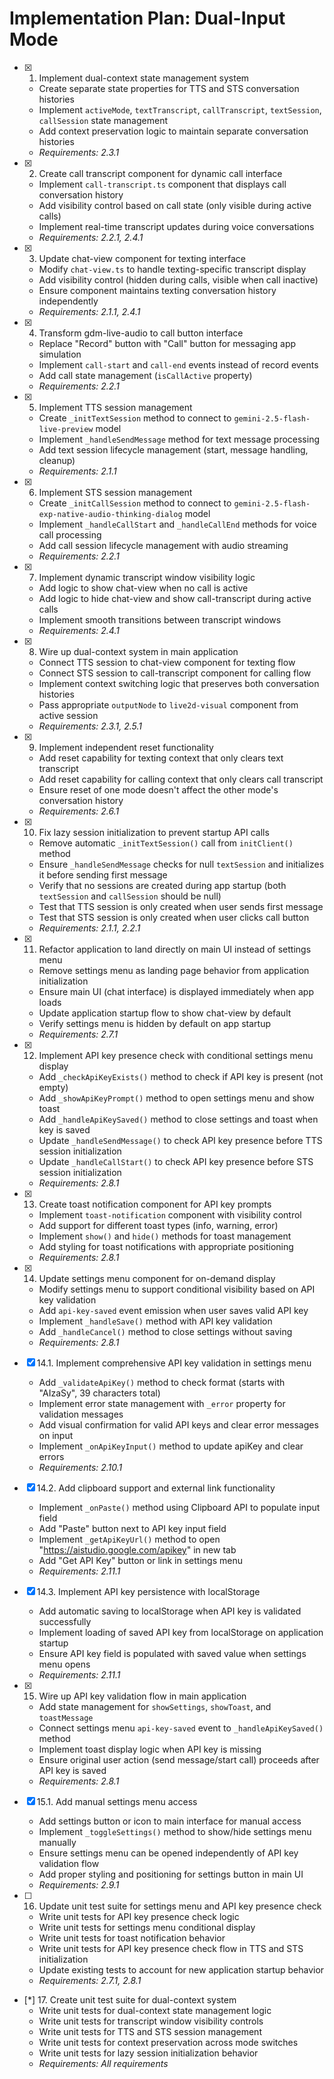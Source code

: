 # Implementation Plan: Dual-Input Mode

- [x] 1. Implement dual-context state management system
  - Create separate state properties for TTS and STS conversation histories
  - Implement `activeMode`, `textTranscript`, `callTranscript`, `textSession`, `callSession` state management
  - Add context preservation logic to maintain separate conversation histories
  - _Requirements: 2.3.1_

- [x] 2. Create call transcript component for dynamic call interface
  - Implement `call-transcript.ts` component that displays call conversation history
  - Add visibility control based on call state (only visible during active calls)
  - Implement real-time transcript updates during voice conversations
  - _Requirements: 2.2.1, 2.4.1_

- [x] 3. Update chat-view component for texting interface
  - Modify `chat-view.ts` to handle texting-specific transcript display
  - Add visibility control (hidden during calls, visible when call inactive)
  - Ensure component maintains texting conversation history independently
  - _Requirements: 2.1.1, 2.4.1_

- [x] 4. Transform gdm-live-audio to call button interface
  - Replace "Record" button with "Call" button for messaging app simulation
  - Implement `call-start` and `call-end` events instead of record events
  - Add call state management (`isCallActive` property)
  - _Requirements: 2.2.1_

- [x] 5. Implement TTS session management
  - Create `_initTextSession` method to connect to `gemini-2.5-flash-live-preview` model
  - Implement `_handleSendMessage` method for text message processing
  - Add text session lifecycle management (start, message handling, cleanup)
  - _Requirements: 2.1.1_

- [x] 6. Implement STS session management
  - Create `_initCallSession` method to connect to `gemini-2.5-flash-exp-native-audio-thinking-dialog` model
  - Implement `_handleCallStart` and `_handleCallEnd` methods for voice call processing
  - Add call session lifecycle management with audio streaming
  - _Requirements: 2.2.1_

- [x] 7. Implement dynamic transcript window visibility logic
  - Add logic to show chat-view when no call is active
  - Add logic to hide chat-view and show call-transcript during active calls
  - Implement smooth transitions between transcript windows
  - _Requirements: 2.4.1_

- [x] 8. Wire up dual-context system in main application
  - Connect TTS session to chat-view component for texting flow
  - Connect STS session to call-transcript component for calling flow
  - Implement context switching logic that preserves both conversation histories
  - Pass appropriate `outputNode` to `live2d-visual` component from active session
  - _Requirements: 2.3.1, 2.5.1_

- [x] 9. Implement independent reset functionality
  - Add reset capability for texting context that only clears text transcript
  - Add reset capability for calling context that only clears call transcript
  - Ensure reset of one mode doesn't affect the other mode's conversation history
  - _Requirements: 2.6.1_

- [x] 10. Fix lazy session initialization to prevent startup API calls
  - Remove automatic `_initTextSession()` call from `initClient()` method
  - Ensure `_handleSendMessage` checks for null `textSession` and initializes it before sending first message
  - Verify that no sessions are created during app startup (both `textSession` and `callSession` should be null)
  - Test that TTS session is only created when user sends first message
  - Test that STS session is only created when user clicks call button
  - _Requirements: 2.1.1, 2.2.1_

- [x] 11. Refactor application to land directly on main UI instead of settings menu
  - Remove settings menu as landing page behavior from application initialization
  - Ensure main UI (chat interface) is displayed immediately when app loads
  - Update application startup flow to show chat-view by default
  - Verify settings menu is hidden by default on app startup
  - _Requirements: 2.7.1_

- [x] 12. Implement API key presence check with conditional settings menu display
  - Add `_checkApiKeyExists()` method to check if API key is present (not empty)
  - Add `_showApiKeyPrompt()` method to open settings menu and show toast
  - Add `_handleApiKeySaved()` method to close settings and toast when key is saved
  - Update `_handleSendMessage()` to check API key presence before TTS session initialization
  - Update `_handleCallStart()` to check API key presence before STS session initialization
  - _Requirements: 2.8.1_

- [x] 13. Create toast notification component for API key prompts
  - Implement `toast-notification` component with visibility control
  - Add support for different toast types (info, warning, error)
  - Implement `show()` and `hide()` methods for toast management
  - Add styling for toast notifications with appropriate positioning
  - _Requirements: 2.8.1_

- [x] 14. Update settings menu component for on-demand display
  - Modify settings menu to support conditional visibility based on API key validation
  - Add `api-key-saved` event emission when user saves valid API key
  - Implement `_handleSave()` method with API key validation
  - Add `_handleCancel()` method to close settings without saving
  - _Requirements: 2.8.1_

- [x] 14.1. Implement comprehensive API key validation in settings menu
  - Add `_validateApiKey()` method to check format (starts with "AIzaSy", 39 characters total)
  - Implement error state management with `_error` property for validation messages
  - Add visual confirmation for valid API keys and clear error messages on input
  - Implement `_onApiKeyInput()` method to update apiKey and clear errors
  - _Requirements: 2.10.1_

- [x] 14.2. Add clipboard support and external link functionality
  - Implement `_onPaste()` method using Clipboard API to populate input field
  - Add "Paste" button next to API key input field
  - Implement `_getApiKeyUrl()` method to open "https://aistudio.google.com/apikey" in new tab
  - Add "Get API Key" button or link in settings menu
  - _Requirements: 2.11.1_

- [x] 14.3. Implement API key persistence with localStorage
  - Add automatic saving to localStorage when API key is validated successfully
  - Implement loading of saved API key from localStorage on application startup
  - Ensure API key field is populated with saved value when settings menu opens
  - _Requirements: 2.11.1_

- [x] 15. Wire up API key validation flow in main application
  - Add state management for `showSettings`, `showToast`, and `toastMessage`
  - Connect settings menu `api-key-saved` event to `_handleApiKeySaved()` method
  - Implement toast display logic when API key is missing
  - Ensure original user action (send message/start call) proceeds after API key is saved
  - _Requirements: 2.8.1_

- [x] 15.1. Add manual settings menu access
  - Add settings button or icon to main interface for manual access
  - Implement `_toggleSettings()` method to show/hide settings menu manually
  - Ensure settings menu can be opened independently of API key validation flow
  - Add proper styling and positioning for settings button in main UI
  - _Requirements: 2.9.1_

- [ ] 16. Update unit test suite for settings menu and API key presence check
  - Write unit tests for API key presence check logic
  - Write unit tests for settings menu conditional display
  - Write unit tests for toast notification behavior
  - Write unit tests for API key presence check flow in TTS and STS initialization
  - Update existing tests to account for new application startup behavior
  - _Requirements: 2.7.1, 2.8.1_

- [*] 17. Create unit test suite for dual-context system
  - Write unit tests for dual-context state management logic
  - Write unit tests for transcript window visibility controls
  - Write unit tests for TTS and STS session management
  - Write unit tests for context preservation across mode switches
  - Write unit tests for lazy session initialization behavior
  - _Requirements: All requirements_